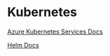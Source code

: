 # Kubernetes

[Azure Kubernetes Services Docs](https://docs.microsoft.com/en-us/azure/aks/)

[Helm Docs](https://helm.sh/docs/)
